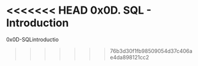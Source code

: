 <<<<<<< HEAD
0x0D. SQL - Introduction
=======
0x0D-SQLintroductio
>>>>>>> 76b3d30f1fb98509054d37c406ae4da898121cc2
